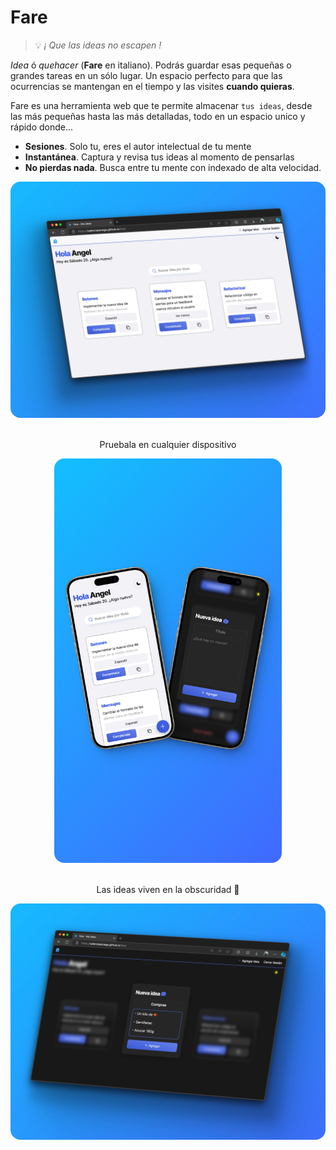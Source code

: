 # Fare

> 💡 _¡ Que las ideas no escapen !_

_Idea_ ó _quehacer_ (**Fare** en italiano). Podrás guardar esas pequeñas o grandes tareas en un sólo lugar. Un espacio perfecto para que las ocurrencias se mantengan en el tiempo y las visites **cuando quieras**.

Fare es una herramienta web que te permite almacenar `tus ideas`, desde las más pequeñas hasta las más detalladas, todo en un espacio unico y rápido donde...

- **Sesiones**. Solo tu, eres el autor intelectual de tu mente
- **Instantánea**. Captura y revisa tus ideas al momento de pensarlas
- **No pierdas nada**. Busca entre tu mente con indexado de alta velocidad.

<div align="center">
	<img style="border-radius: 1rem;" src="public/assets/fare-light.webp" alt="Sitio web en modo oscuro"/>
</div>

</br>
<div align="center">
	<p>Pruebala en cualquier dispositivo</p>
	<img style="border-radius: 1rem;" src="public/assets/fare-ios.png" alt="Sitio web en dispositivo móvil" width="364"/>
</div>

</br>
<div align="center">
	<p>Las ideas viven en la obscuridad 🌙</p>
	<img style="border-radius: 1rem;" src="public/assets/fare-dark.webp" alt="Sitio web en modo oscuro"/>
</div>
